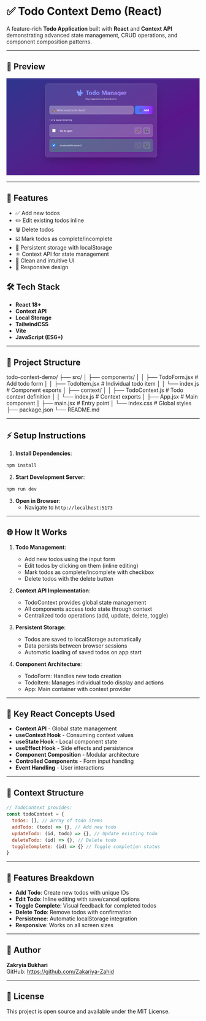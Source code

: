 # ✅ Todo Context Demo (React)

A feature-rich **Todo Application** built with **React** and **Context API** demonstrating advanced state management, CRUD operations, and component composition patterns.

---

## 📸 Preview

![Todo Context Demo](image.png)

---

## 🚀 Features

- ✅ Add new todos
- ✏️ Edit existing todos inline
- 🗑️ Delete todos
- ☑️ Mark todos as complete/incomplete
- 💾 Persistent storage with localStorage
- ⚛️ Context API for state management
- 🎨 Clean and intuitive UI
- 📱 Responsive design


## 🛠️ Tech Stack

- **React 18+**
- **Context API**
- **Local Storage**
- **TailwindCSS**
- **Vite**
- **JavaScript (ES6+)**

---

## 📂 Project Structure

todo-context-demo/
├── src/
│   ├── components/
│   │   ├── TodoForm.jsx # Add todo form
│   │   ├── TodoItem.jsx # Individual todo item
│   │   └── index.js # Component exports
│   ├── context/
│   │   ├── TodoContext.js # Todo context definition
│   │   └── index.js # Context exports
│   ├── App.jsx # Main component
│   ├── main.jsx # Entry point
│   └── index.css # Global styles
├── package.json
└── README.md

---

## ⚡ Setup Instructions

1. **Install Dependencies**:
```bash
npm install
```

2. **Start Development Server**:
```bash
npm run dev
```

3. **Open in Browser**:
   - Navigate to `http://localhost:5173`

---

## 🌐 How It Works

1. **Todo Management**:
   - Add new todos using the input form
   - Edit todos by clicking on them (inline editing)
   - Mark todos as complete/incomplete with checkbox
   - Delete todos with the delete button

2. **Context API Implementation**:
   - TodoContext provides global state management
   - All components access todo state through context
   - Centralized todo operations (add, update, delete, toggle)

3. **Persistent Storage**:
   - Todos are saved to localStorage automatically
   - Data persists between browser sessions
   - Automatic loading of saved todos on app start

4. **Component Architecture**:
   - TodoForm: Handles new todo creation
   - TodoItem: Manages individual todo display and actions
   - App: Main container with context provider

---

## 🔧 Key React Concepts Used

- **Context API** - Global state management
- **useContext Hook** - Consuming context values
- **useState Hook** - Local component state
- **useEffect Hook** - Side effects and persistence
- **Component Composition** - Modular architecture
- **Controlled Components** - Form input handling
- **Event Handling** - User interactions

---

## 🎯 Context Structure

```jsx
// TodoContext provides:
const todoContext = {
  todos: [], // Array of todo items
  addTodo: (todo) => {}, // Add new todo
  updateTodo: (id, todo) => {}, // Update existing todo
  deleteTodo: (id) => {}, // Delete todo
  toggleComplete: (id) => {} // Toggle completion status
}
```

---

## 📌 Features Breakdown

- **Add Todo**: Create new todos with unique IDs
- **Edit Todo**: Inline editing with save/cancel options
- **Toggle Complete**: Visual feedback for completed todos
- **Delete Todo**: Remove todos with confirmation
- **Persistence**: Automatic localStorage integration
- **Responsive**: Works on all screen sizes

---

## 🙌 Author

**Zakryia Bukhari**  
GitHub: https://github.com/Zakariya-Zahid

---

## 📄 License

This project is open source and available under the MIT License.